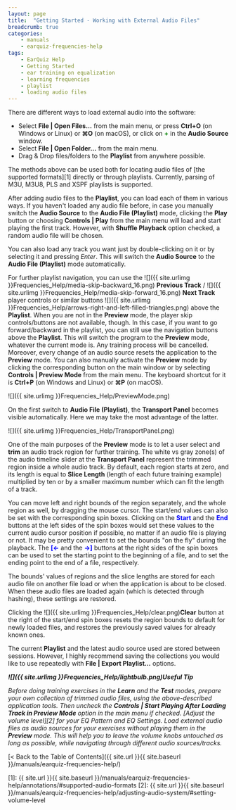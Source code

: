 ```yaml
---
layout: page
title:  "Getting Started - Working with External Audio Files"
breadcrumb: true
categories:
    - manuals
    - earquiz-frequencies-help
tags:
    - EarQuiz Help
    - Getting Started
    - ear training on equalization
    - learning frequencies
    - playlist
    - loading audio files
---
```


There are different ways to load external audio into the software:
- Select **File \| Open Files...** from the main menu, or press **Ctrl+O** (on Windows or Linux) or 
**⌘O** (on macOS), or click on <span style="color:green; font-weight:bold">+</span> in the **Audio Source** window.
- Select **File \| Open Folder...** from the main menu.
- Drag & Drop files/folders to the **Playlist** from anywhere possible.

The methods above can be used both for locating audio files of [the supported formats][1] directly
or through playlists. Currently, parsing of M3U, M3U8, PLS and XSPF playlists is supported.

After adding audio files to the **Playlist**, you can load each of them in various ways.
If you haven't loaded any audio file before, in case you manually switch the **Audio Source** to the **Audio File (Playlist)** mode,
clicking the **Play** button or choosing **Controls \| Play** from the main menu will load and start playing the first track.
However, with **Shuffle Playback** option checked, a random audio file will be chosen. 

You can also load any track you want just by double-clicking on it or by selecting it and pressing *Enter*. This will switch the **Audio Source** to the 
**Audio File (Playlist)** mode automatically.

For further playlist navigation, you can use the ![]({{ site.urlimg }}Frequencies_Help/media-skip-backward_16.png) 
**Previous Track** / ![]({{ site.urlimg }}Frequencies_Help/media-skip-forward_16.png) **Next Track** player controls or similar buttons ![]({{ site.urlimg }}Frequencies_Help/arrows-right-and-left-filled-triangles.png) 
above the **Playlist**. 
When you are not in the **Preview** mode, the player skip controls/buttons are not available, though. In this case, if you want to go forward/backward
in the playlist, you can still use the navigation buttons above the **Playlist**. This will switch the program to the **Preview**
mode, whatever the current mode is. Any training process will be cancelled. Moreover, every change of an audio source resets the application to the **Preview** mode.
You can also manually activate the **Preview** mode by clicking the corresponding button on the main window or
by selecting **Controls \| Preview Mode** from the main menu. The keyboard shortcut for it is  **Ctrl+P** (on Windows and Linux) or **⌘P** (on macOS).<br /> 

![]({{ site.urlimg }}Frequencies_Help/PreviewMode.png)<br />

On the first switch to **Audio File (Playlist)**, 
the **Transport Panel** becomes visible automatically. Here we may take the most advantage of the latter.<br />

![]({{ site.urlimg }}Frequencies_Help/TransportPanel.png)<br />

One of the main purposes of the **Preview** mode is to let a user select and **trim** an audio track region for further training. The white vs
gray zone(s) of the audio timeline slider at the **Transport Panel** represent the trimmed region inside a whole audio track.
By default, each region starts at zero, and its length is equal to **Slice Length** (length of each future training example) multiplied by ten or by 
a smaller maximum number which can fit the length of a track. 

You can move left and right bounds of the region separately, and the whole region as well, by dragging the mouse cursor.
The start/end values can also be set with the corresponding spin boxes. Clicking on the <span style="color:blue; font-weight:bold">Start</span>
and the <span style="color:blue; font-weight:bold">End</span> buttons at the left sides of the spin boxes would set these values to
the current audio cursor position if possible, no matter if an audio file is playing or not. It may be pretty convenient to set the bounds
"on the fly" during the playback. The <span style="color:blue; font-weight:bold">[←</span> and the 
<span style="color:blue; font-weight:bold">→]</span> buttons at the right sides of the spin boxes can be used to set the starting
point to the beginning of a file, and to set the ending point to the end of a file, respectively.

The bounds' values of regions and the slice lengths are stored for each audio file on another file load or when the application
is about to be closed. When these audio files are loaded again (which is detected through hashing), these settings are restored.

Clicking the ![]({{ site.urlimg }}Frequencies_Help/clear.png)**Clear** button at the right of the start/end spin boxes resets the region bounds to default for newly loaded files, and
restores the previously saved values for already known ones.

The current **Playlist** and the latest audio source used are stored between sessions. However, I highly recommend 
saving the collections you would like to use repeatedly with **File \| Export Playlist...** options.

***![]({{ site.urlimg }}Frequencies_Help/lightbulb.png)Useful Tip***
 
*Before doing training exercises in the <b>Learn</b> and the <b>Test</b> modes, prepare your own collection of trimmed audio files, 
using the above-described application tools. Then uncheck the <b>Controls \| Start Playing After Loading Track in Preview Mode</b> 
option in the main menu if checked. [Adjust the volume level][2] for your EQ Pattern and EQ Settings.
Load external audio files as audio sources for your exercises without playing them in the <b>Preview</b> mode. This will help you to
leave the volume knobs untouched as long as possible, while navigating through different audio sources/tracks.*

[< Back to the Table of Contents]({{ site.url }}{{ site.baseurl }}/manuals/earquiz-frequencies-help/)

[1]: {{ site.url }}{{ site.baseurl }}/manuals/earquiz-frequencies-help/annotations/#supported-audio-formats
[2]: {{ site.url }}{{ site.baseurl }}/manuals/earquiz-frequencies-help/adjusting-audio-system/#setting-volume-level